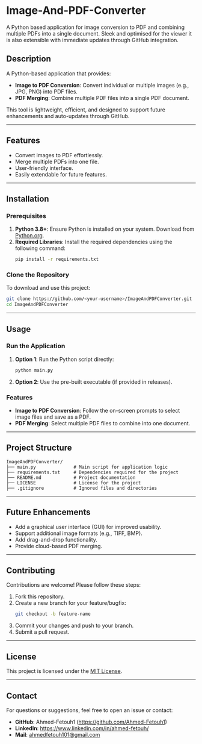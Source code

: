 # Image-And-PDF-Converter
A Python based application for image conversion to PDF and combining multiple PDFs into a single document. Sleek and optimised for the viewer it is also extensible with immediate updates through GitHub integration.

## Description
A Python-based application that provides:
- **Image to PDF Conversion**: Convert individual or multiple images (e.g., JPG, PNG) into PDF files.
- **PDF Merging**: Combine multiple PDF files into a single PDF document.

This tool is lightweight, efficient, and designed to support future enhancements and auto-updates through GitHub.

---

## Features
- Convert images to PDF effortlessly.
- Merge multiple PDFs into one file.
- User-friendly interface.
- Easily extendable for future features.

---

## Installation

### Prerequisites
1. **Python 3.8+**: Ensure Python is installed on your system. Download from [Python.org](https://www.python.org/downloads/).
2. **Required Libraries**: Install the required dependencies using the following command:
   ```bash
   pip install -r requirements.txt
   ```

### Clone the Repository
To download and use this project:
```bash
git clone https://github.com/<your-username>/ImageAndPDFConverter.git
cd ImageAndPDFConverter
```

---

## Usage

### Run the Application
1. **Option 1**: Run the Python script directly:
   ```bash
   python main.py
   ```
2. **Option 2**: Use the pre-built executable (if provided in releases).

### Features
- **Image to PDF Conversion**: Follow the on-screen prompts to select image files and save as a PDF.
- **PDF Merging**: Select multiple PDF files to combine into one document.

---

## Project Structure
```
ImageAndPDFConverter/
├── main.py              # Main script for application logic
├── requirements.txt     # Dependencies required for the project
├── README.md            # Project documentation
├── LICENSE              # License for the project
├── .gitignore           # Ignored files and directories
```

---

## Future Enhancements
- Add a graphical user interface (GUI) for improved usability.
- Support additional image formats (e.g., TIFF, BMP).
- Add drag-and-drop functionality.
- Provide cloud-based PDF merging.

---

## Contributing
Contributions are welcome! Please follow these steps:
1. Fork this repository.
2. Create a new branch for your feature/bugfix:
   ```bash
   git checkout -b feature-name
   ```
3. Commit your changes and push to your branch.
4. Submit a pull request.

---

## License
This project is licensed under the [MIT License](LICENSE).

---

## Contact
For questions or suggestions, feel free to open an issue or contact:
- **GitHub**: Ahmed-Fetouh1 (https://github.com/Ahmed-Fetouh1)
- **LinkedIn**: https://www.linkedin.com/in/ahmed-fetouh/
- **Mail**: ahmedfetouh101@gmail.com


